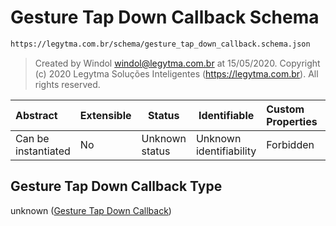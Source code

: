 # Gesture Tap Down Callback Schema

```txt
https://legytma.com.br/schema/gesture_tap_down_callback.schema.json
```




> Created by Windol [windol@legytma.com.br](mailto:windol@legytma.com.br) at 15/05/2020.
> Copyright (c) 2020 Legytma Soluções Inteligentes (<https://legytma.com.br>). All rights reserved.
>

| Abstract            | Extensible | Status         | Identifiable            | Custom Properties | Additional Properties | Access Restrictions | Defined In                                                                                                      |
| :------------------ | ---------- | -------------- | ----------------------- | :---------------- | --------------------- | ------------------- | --------------------------------------------------------------------------------------------------------------- |
| Can be instantiated | No         | Unknown status | Unknown identifiability | Forbidden         | Allowed               | none                | [gesture_tap_down_callback.schema.json](../schema/gesture_tap_down_callback.schema.json "open original schema") |

## Gesture Tap Down Callback Type

unknown ([Gesture Tap Down Callback](gesture_tap_down_callback.md))
